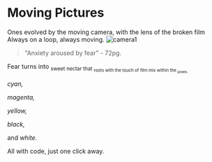 # Moving Pictures
Ones evolved by the moving camera, with the lens of the broken film
 Always on a loop, always moving.
![camera1](https://marshall-usa.com/blog/wp-content/uploads/2018/05/camera-dslr-lens-8964-1-scaled.jpg)
> "Anxiety aroused by fear" - 72pg.

Fear turns into <sub>sweet nectar that <sub>roots with the touch of film mix within the 
<sub>pixels.

_cyan,_

_magenta,_

_yellow,_

_black,_

and _white._

All with code, just one click away.






